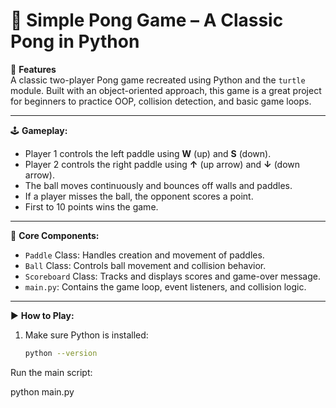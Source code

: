 # 🏓 Simple Pong Game – A Classic Pong in Python

🎯 **Features**  
A classic two-player Pong game recreated using Python and the `turtle` module. Built with an object-oriented approach, this game is a great project for beginners to practice OOP, collision detection, and basic game loops.

---

🕹️ **Gameplay:**
- Player 1 controls the left paddle using **W** (up) and **S** (down).
- Player 2 controls the right paddle using **↑** (up arrow) and **↓** (down arrow).
- The ball moves continuously and bounces off walls and paddles.
- If a player misses the ball, the opponent scores a point.
- First to 10 points wins the game.

---

🧱 **Core Components:**
- `Paddle` Class: Handles creation and movement of paddles.
- `Ball` Class: Controls ball movement and collision behavior.
- `Scoreboard` Class: Tracks and displays scores and game-over message.
- `main.py`: Contains the game loop, event listeners, and collision logic.

---

▶️ **How to Play:**
1. Make sure Python is installed:  
   ```bash
   python --version
Run the main script:

python main.py
